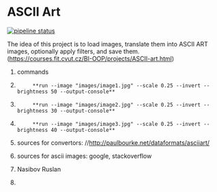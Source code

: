 # ASCII Art

[![pipeline status](https://gitlab.fit.cvut.cz/BI-OOP/B201/asciiart/badges/master/pipeline.svg)](https://gitlab.fit.cvut.cz/BI-OOP/B201/asciiart)

The idea of this project is to load images, translate them into ASCII ART images, optionally apply filters, and save them. (https://courses.fit.cvut.cz/BI-OOP/projects/ASCII-art.html)


1. commands 

2.          **run --image "images/image1.jpg" --scale 0.25 --invert --brightness 50 --output-console**
3.          **run --image "images/image2.jpg" --scale 0.25 --invert --brightness 30 --output-console**
4.          **run --image "images/image3.jpg" --scale 0.25 --invert --brightness 40 --output-console**

5.  sources for convertors: //http://paulbourke.net/dataformats/asciiart/
6.  sources for ascii images: google, stackoverflow
7.  Nasibov Ruslan
7. 
